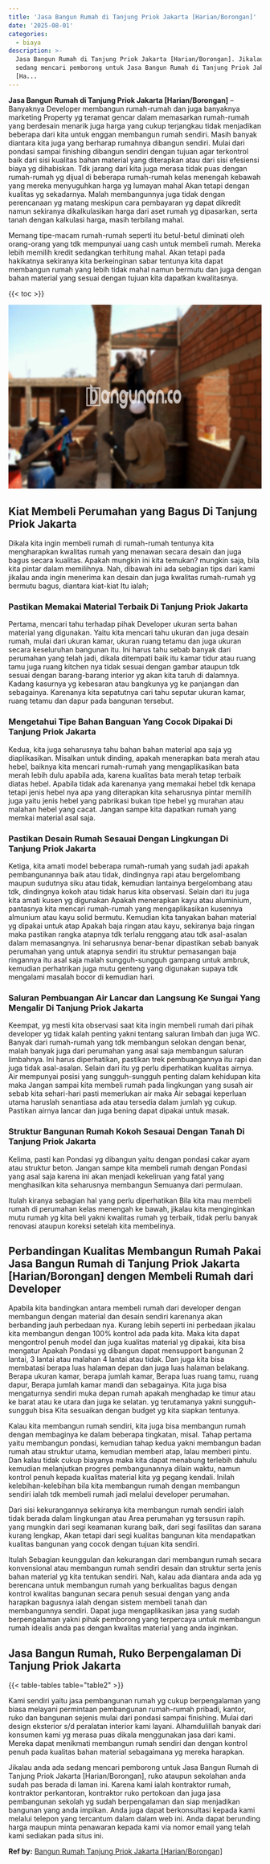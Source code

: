 ```yaml
---
title: 'Jasa Bangun Rumah di Tanjung Priok Jakarta [Harian/Borongan]'
date: '2025-08-01'
categories:
  - biaya
description: >-
  Jasa Bangun Rumah di Tanjung Priok Jakarta [Harian/Borongan]. Jikalau anda ada
  sedang mencari pemborong untuk Jasa Bangun Rumah di Tanjung Priok Jakarta
  [Ha...
---
```


**Jasa Bangun Rumah di Tanjung Priok Jakarta \[Harian/Borongan\]** – Banyaknya Developer membangun rumah-rumah dan juga banyaknya marketing Property yg teramat gencar dalam memasarkan rumah-rumah yang berdesain menarik juga harga yang cukup terjangkau tidak menjadikan beberapa dari kita untuk enggan membangun rumah sendiri. Masih banyak diantara kita juga yang berharap rumahnya dibangun sendiri. Mulai dari pondasi sampai finishing dibangun sendiri dengan tujuan agar terkontrol baik dari sisi kualitas bahan material yang diterapkan atau dari sisi efesiensi biaya yg dihabiskan. Tdk jarang dari kita juga merasa tidak puas dengan rumah-rumah yg dijual di beberapa rumah-rumah kelas menengah kebawah yang mereka menyuguhkan harga yg lumayan mahal Akan tetapi dengan kualitas yg sekadarnya. Malah membangunnya juga tidak dengan perencanaan yg matang meskipun cara pembayaran yg dapat dikredit namun sekiranya dikalkulasikan harga dari aset rumah yg dipasarkan, serta tanah dengan kalkulasi harga, masih terbilang mahal.

Memang tipe-macam rumah-rumah seperti itu betul-betul diminati oleh orang-orang yang tdk mempunyai uang cash untuk membeli rumah. Mereka lebih memilih kredit sedangkan terhitung mahal. Akan tetapi pada hakikatnya sekiranya kita berkeinginan sabar tentunya kita dapat membangun rumah yang lebih tidak mahal namun bermutu dan juga dengan bahan material yang sesuai dengan tujuan kita dapatkan kwalitasnya.

{{< toc >}}

![Jasa Bangun Rumah di Tanjung Priok Jakarta [Harian/Borongan]](/images/borong-bangunan-36.png)

## Kiat Membeli Perumahan yang Bagus Di Tanjung Priok Jakarta

Dikala kita ingin membeli rumah di rumah-rumah tentunya kita mengharapkan kwalitas rumah yang menawan secara desain dan juga bagus secara kualitas. Apakah mungkin ini kita temukan? mungkin saja, bila kita pintar dalam memilihnya. Nah, dibawah ini ada sebagian tips dari kami jikalau anda ingin menerima kan desain dan juga kwalitas rumah-rumah yg bermutu bagus, diantara kiat-kiat Itu ialah;

### Pastikan Memakai Material Terbaik Di Tanjung Priok Jakarta

Pertama, mencari tahu terhadap pihak Developer ukuran serta bahan material yang digunakan. Yaitu kita mencari tahu ukuran dan juga desain rumah, mulai dari ukuran kamar, ukuran ruang tetamu dan juga ukuran secara keseluruhan bangunan itu. Ini harus tahu sebab banyak dari perumahan yang telah jadi, dikala ditempati baik itu kamar tidur atau ruang tamu juga ruang kitchen nya tidak sesuai dengan gambar ataupun tdk sesuai dengan barang-barang interior yg akan kita taruh di dalamnya. Kadang kasurnya yg kebesaran atau bangkunya yg ke panjangan dan sebagainya. Karenanya kita sepatutnya cari tahu seputar ukuran kamar, ruang tetamu dan dapur pada bangunan tersebut.

### Mengetahui Tipe Bahan Banguan Yang Cocok Dipakai Di Tanjung Priok Jakarta

Kedua, kita juga seharusnya tahu bahan bahan material apa saja yg diaplikasikan. Misalkan untuk dinding, apakah menerapkan bata merah atau hebel, baiknya kita mencari rumah-rumah yang mengaplikasikan bata merah lebih dulu apabila ada, karena kualitas bata merah tetap terbaik diatas hebel. Apabila tidak ada karenanya yang memakai hebel tdk kenapa tetapi jenis hebel nya apa yang diterapkan kita seharusnya pintar memilih juga yaitu jenis hebel yang pabrikasi bukan tipe hebel yg murahan atau malahan hebel yang cacat. Jangan sampe kita dapatkan rumah yang memkai material asal saja.

### Pastikan Desain Rumah Sesauai Dengan Lingkungan Di Tanjung Priok Jakarta

Ketiga, kita amati model beberapa rumah-rumah yang sudah jadi apakah pembangunannya baik atau tidak, dindingnya rapi atau bergelombang maupun sudutnya siku atau tidak, kemudian lantainya bergelombang atau tdk, dindingnya kokoh atau tidak harus kita observasi. Selain dari itu juga kita amati kusen yg digunakan Apakah menerapkan kayu atau aluminium, pantasnya kita mencari rumah-rumah yang mengaplikasikan kusennya almunium atau kayu solid bermutu. Kemudian kita tanyakan bahan material yg dipakai untuk atap Apakah baja ringan atau kayu, sekiranya baja ringan maka pastikan rangka atapnya tdk terlalu renggang atau tdk asal-asalan dalam memasangnya. Ini seharusnya benar-benar dipastikan sebab banyak perumahan yang untuk atapnya sendiri itu struktur pemasangan baja ringannya itu asal saja malah sungguh-sungguh gampang untuk ambruk, kemudian perhatrikan juga mutu genteng yang digunakan supaya tdk mengalami masalah bocor di kemudian hari.

### Saluran Pembuangan Air Lancar dan Langsung Ke Sungai Yang Mengalir Di Tanjung Priok Jakarta

Keempat, yg mesti kita observasi saat kita ingin membeli rumah dari pihak developer yg tidak kalah penting yakni tentang saluran limbah dan juga WC. Banyak dari rumah-rumah yang tdk membangun selokan dengan benar, malah banyak juga dari perumahan yang asal saja membangun saluran limbahnya. Ini harus diperhatikan, pastikan trek pembuangannya itu rapi dan juga tidak asal-asalan. Selain dari itu yg perlu diperhatikan kualitas airnya. Air mempunyai posisi yang sungguh-sungguh penting dalam kehidupan kita maka Jangan sampai kita membeli rumah pada lingkungan yang susah air sebab kita sehari-hari pasti memerlukan air maka Air sebagai keperluan utama haruslah senantiasa ada atau tersedia dalam jumlah yg cukup. Pastikan airnya lancar dan juga bening dapat dipakai untuk masak.

### Struktur Bangunan Rumah Kokoh Sesauai Dengan Tanah Di Tanjung Priok Jakarta

Kelima, pasti kan Pondasi yg dibangun yaitu dengan pondasi cakar ayam atau struktur beton. Jangan sampe kita membeli rumah dengan Pondasi yang asal saja karena ini akan menjadi kekeliruan yang fatal yang menghasilkan kita seharusnya membangun Semuanya dari permulaan.

Itulah kiranya sebagian hal yang perlu diperhatikan Bila kita mau membeli rumah di perumahan kelas menengah ke bawah, jikalau kita menginginkan mutu rumah yg kita beli yakni kwalitas rumah yg terbaik, tidak perlu banyak renovasi ataupun koreksi setelah kita membelinya.

## Perbandingan Kualitas Membangun Rumah Pakai Jasa Bangun Rumah di Tanjung Priok Jakarta \[Harian/Borongan\] dengen Membeli Rumah dari Developer

Apabila kita bandingkan antara membeli rumah dari developer dengan membangun dengan material dan desain sendiri karenanya akan berbanding jauh perbedaan nya. Kurang lebih seperti ini perbedaan jikalau kita membangun dengan 100% kontrol ada pada kita. Maka kita dapat mengontrol penuh model dan juga kualitas material yg dipakai, kita bisa mengatur Apakah Pondasi yg dibangun dapat mensupport bangunan 2 lantai, 3 lantai atau malahan 4 lantai atau tidak. Dan juga kita bisa membatasi berapa luas halaman depan dan juga luas halaman belakang. Berapa ukuran kamar, berapa jumlah kamar, Berapa luas ruang tamu, ruang dapur, Berapa jumlah kamar mandi dan sebagainya. Kita juga bisa mengaturnya sendiri muka depan rumah apakah menghadap ke timur atau ke barat atau ke utara dan juga ke selatan. yg terutamanya yakni sungguh-sungguh bisa Kita sesuaikan dengan budget yg kita siapkan tentunya.

Kalau kita membangun rumah sendiri, kita juga bisa membangun rumah dengan membaginya ke dalam beberapa tingkatan, misal. Tahap pertama yaitu membangun pondasi, kemudian tahap kedua yakni membangun badan rumah atau struktur utama, kemudian memberi atap, lalau memberi pintu. Dan kalau tidak cukup biayanya maka kita dapat menabung terlebih dahulu kemudian melanjutkan progres pembangunannya dilain waktu, namun kontrol penuh kepada kualitas material kita yg pegang kendali. Inilah kelebihan-kelebihan bila kita membangun rumah dengan membangun sendiri ialah tdk membeli rumah jadi melalui developer perumahan.

Dari sisi kekurangannya sekiranya kita membangun rumah sendiri ialah tidak berada dalam lingkungan atau Area perumahan yg tersusun rapih. yang mungkin dari segi keamanan kurang baik, dari segi fasilitas dan sarana kurang lengkap, Akan tetapi dari segi kualitas bangunan kita mendapatkan kualitas bangunan yang cocok dengan tujuan kita sendiri.

Itulah Sebagian keunggulan dan kekurangan dari membangun rumah secara konvensional atau membangun rumah sendiri desain dan struktur serta jenis bahan material yg kita tentukan sendiri. Nah, kalau ada diantara anda ada yg berencana untuk membangun rumah yang berkualitas bagus dengan kontrol kwalitas bangunan secara penuh sesuai dengan yang anda harapkan bagusnya ialah dengan sistem membeli tanah dan membangunnya sendiri. Dapat juga mengaplikasikan jasa yang sudah berpengalaman yakni pihak pemborong yang terpercaya untuk membangun rumah idealis anda pas dengan kwalitas material yang anda inginkan.

## Jasa Bangun Rumah, Ruko Berpengalaman Di Tanjung Priok Jakarta

{{< table-tables table="table2" >}}

Kami sendiri yaitu jasa pembangunan rumah yg cukup berpengalaman yang biasa melayani permintaan pembangunan rumah-rumah pribadi, kantor, ruko dan bangunan sejenis mulai dari pondasi sampai finishing. Mulai dari design eksterior s/d peralatan interior kami layani. Alhamdulillah banyak dari konsumen kami yg merasa puas dikala menggunakan jasa dari kami. Mereka dapat menikmati membangun rumah sendiri dan dengan kontrol penuh pada kualitas bahan material sebagaimana yg mereka harapkan.

Jikalau anda ada sedang mencari pemborong untuk Jasa Bangun Rumah di Tanjung Priok Jakarta \[Harian/Borongan\], ruko ataupun sekolahan anda sudah pas berada di laman ini. Karena kami ialah kontraktor rumah, kontraktor perkantoran, kontraktor ruko pertokoan dan juga jasa pembangunan sekolah yg sudah berpengalaman dan siap menjadikan bangunan yang anda impikan. Anda juga dapat berkonsultasi kepada kami melalui telepon yang tercantum dalam dalam web ini. Anda dapat berunding harga maupun minta penawaran kepada kami via nomor email yang telah kami sediakan pada situs ini.

**Ref by:** [Bangun Rumah Tanjung Priok Jakarta [Harian/Borongan]](https://id.wikipedia.org/wiki/Bangun)
